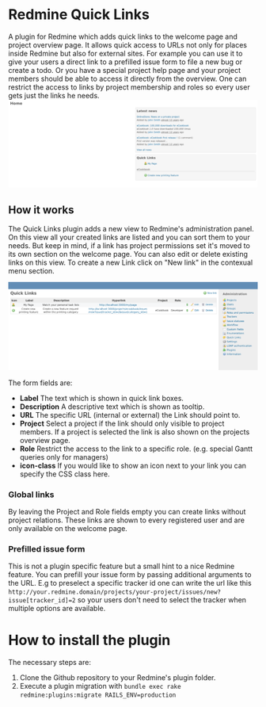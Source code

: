 # Redmine Quick Links
A plugin for Redmine which adds quick links to the welcome page and project overview page.
It allows quick access to URLs not only for places inside Redmine but also for external sites.
For example you can use it to give your users a direct link to a prefilled issue form to file a new bug or create a todo.
Or you have a special project help page and your project members should be able to access it directly from the overview. One can restrict the access to links by project membership and roles so every user gets just the links he needs. 
![Welcome page view](screenshots/welcome-page.png)

## How it works
The Quick Links plugin adds a new view to Redmine's administration panel. On this view all your created links are listed and you can sort them to your needs. But keep in mind, if a link has project permissions set it's moved to its own section on the welcome page. You can also edit or delete existing links on this view. To create a new Link click on "New link" in the contexual menu section.

![Admin panel view](screenshots/admin-panel.png)

The form fields are:

- **Label** The text which is shown in quick link boxes.
- **Description** A descriptive text which is shown as tooltip.
- **URL** The specific URL (internal or external) the Link should point to.
- **Project** Select a project if the link should only visible to project members. If a project is selected the link is also shown on the projects overview page.
- **Role** Restrict the access to the link to a specific role. (e.g. special Gantt queries only for managers)
- **icon-class** If you would like to show an icon next to your link you can specify the CSS class here.

### Global links
By leaving the Project and Role fields empty you can create links without project relations. These links are shown to every registered user and are only available on the welcome page.

### Prefilled issue form
This is not a plugin specific feature but a small hint to a nice Redmine feature. You can prefill your issue form by passing additional arguments to the URL. E.g to preselect a specific tracker id one can write the url like this `http://your.redmine.domain/projects/your-project/issues/new?issue[tracker_id]=2` so your users don't need to select the tracker when multiple options are available.

# How to install the plugin
The necessary steps are:
1. Clone the Github repository to your Redmine's plugin folder.
1. Execute a plugin migration with `bundle exec rake redmine:plugins:migrate RAILS_ENV=production`

 
